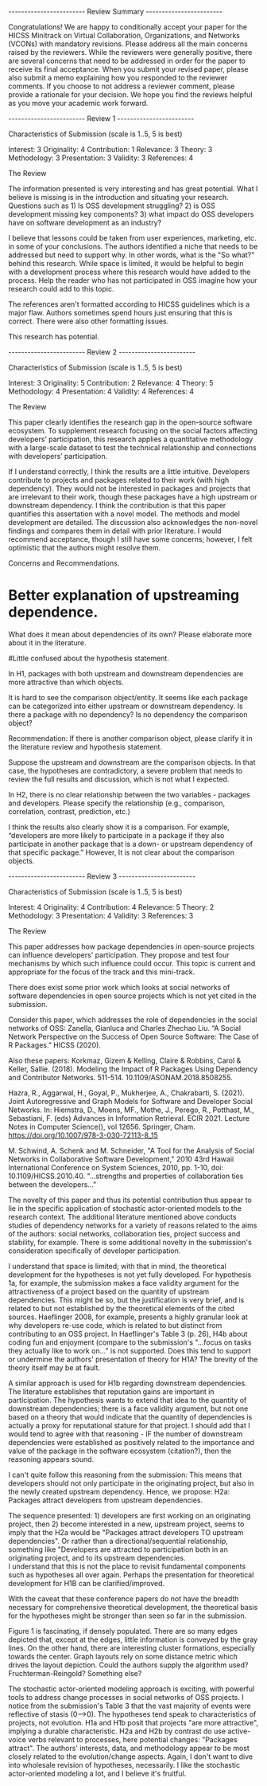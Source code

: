 ------------------------ Review Summary ------------------------ 

Congratulations! We are happy to conditionally accept your paper for the HICSS Minitrack on Virtual Collaboration, Organizations, and Networks (VCONs) with mandatory revisions. Please address all the main concerns raised by the reviewers. While the reviewers were generally positive, there are several concerns that need to be addressed in order for the paper to receive its final acceptance. When you submit your revised paper, please also submit a memo explaining how you responded to the reviewer comments. If you choose to not address a reviewer comment, please provide a rationale for your decision. We hope you find the reviews helpful as you move your academic work forward. 

------------------------ Review 1 ------------------------ 

Characteristics of Submission (scale is 1..5, 5 is best) 

Interest: 3 
Originality: 4 
Contribution: 1 
Relevance: 3 
Theory: 3 
Methodology: 3 
Presentation: 3 
Validity: 3 
References: 4 


The Review 

The information presented is very interesting and has great potential. What I believe is missing is in the introduction and situating your research. Questions such as 1) Is OSS development struggling? 2) is OSS development missing key components? 3) what impact do OSS developers have on software development as an industry?

I believe that lessons could be taken from user experiences, marketing, etc. in some of your conclusions. The authors identified a niche that needs to be addressed but need to support why. In other words, what is the "So what?" behind this research.  While space is limited, it would be helpful to begin with a development process where this research would have added to the process. Help the reader who has not participated in OSS imagine how your research could add to this topic.

The references aren't formatted according to HICSS guidelines which is a major flaw. Authors sometimes spend hours just ensuring that this is correct. There were also other formatting issues.

This research has potential. 


------------------------ Review 2 ------------------------ 

Characteristics of Submission (scale is 1..5, 5 is best) 

Interest: 3 
Originality: 5 
Contribution: 2 
Relevance: 4 
Theory: 5 
Methodology: 4 
Presentation: 4 
Validity: 4 
References: 4 


The Review 

This paper clearly identifies the research gap in the open-source software ecosystem. To supplement research focusing on the social factors affecting developers’ participation, this research applies a quantitative methodology with a large-scale dataset to test the technical relationship and connections with developers’ participation. 

If I understand correctly, I think the results are a little intuitive. Developers contribute to projects and packages related to their work (with high dependency). They would not be interested in packages and projects that are irrelevant to their work, though these packages have a high upstream or downstream dependency. I think the contribution is that this paper quantifies this assertation with a novel model. The methods and model development are detailed. The discussion also acknowledges the non-novel findings and compares them in detail with prior literature. I would recommend acceptance, though I still have some concerns; however, I felt optimistic that the authors might resolve them.  

Concerns and Recommendations.

# Better explanation of upstreaming dependence. 

What does it mean about dependencies of its own? Please elaborate more about it in the literature. 

#Little confused about the hypothesis statement.  

In H1, packages with both upstream and downstream dependencies are more attractive than which objects.

It is hard to see the comparison object/entity. It seems like each package can be categorized into either upstream or downstream dependency. Is there a package with no dependency? Is no dependency the comparison object? 

Recommendation: 
If there is another comparison object, please clarify it in the literature review and hypothesis statement. 

Suppose the upstream and downstream are the comparison objects. In that case, the hypotheses are contradictory, a severe problem that needs to review the full results and discussion, which is not what I expected. 

In H2, there is no clear relationship between the two variables - packages and developers.   Please specify the relationship (e.g., comparison, correlation, contrast, prediction, etc.)

I think the results also clearly show it is a comparison. For example,
“developers are more likely to participate in a package if they also participate in another package that is a down- or upstream dependency of that specific package.”
However, It is not clear about the comparison objects.   



------------------------ Review 3 ------------------------ 

Characteristics of Submission (scale is 1..5, 5 is best) 

Interest: 4 
Originality: 4 
Contribution: 4 
Relevance: 5 
Theory: 2 
Methodology: 3 
Presentation: 4 
Validity: 3 
References: 3 


The Review 

This paper addresses how package dependencies in open-source projects can influence developers' participation. They propose and test four mechanisms by which such influence could occur. This topic is current and appropriate for the focus of the track and this mini-track. 

There does exist some prior work which looks at social networks of software dependencies in open source projects which is not yet cited in the submission. 

Consider this paper, which addresses the role of dependencies in the social networks of OSS:
Zanella, Gianluca and Charles Zhechao Liu. “A Social Network Perspective on the Success of Open Source Software: The Case of R Packages.” HICSS (2020).

Also these papers: 
Korkmaz, Gizem & Kelling, Claire & Robbins, Carol & Keller, Sallie. (2018). Modeling the Impact of R Packages Using Dependency and Contributor Networks. 511-514. 10.1109/ASONAM.2018.8508255. 

Hazra, R., Aggarwal, H., Goyal, P., Mukherjee, A., Chakrabarti, S. (2021). Joint Autoregressive and Graph Models for Software and Developer Social Networks. In: Hiemstra, D., Moens, MF., Mothe, J., Perego, R., Potthast, M., Sebastiani, F. (eds) Advances in Information Retrieval. ECIR 2021. Lecture Notes in Computer Science(), vol 12656. Springer, Cham. https://doi.org/10.1007/978-3-030-72113-8_15

M. Schwind, A. Schenk and M. Schneider, "A Tool for the Analysis of Social Networks in Collaborative Software Development," 2010 43rd Hawaii International Conference on System Sciences, 2010, pp. 1-10, doi: 10.1109/HICSS.2010.40.
"...strengths and properties of collaboration ties between the developers..."

The novelty of this paper and thus its potential contribution thus appear to lie in the specific application of stochastic actor-oriented models to the research context. The additional literature mentioned above conducts studies of dependency networks for a variety of reasons related to the aims of the authors: social networks, collaboration ties, project success and stability, for example. There is some additional novelty in the submission's consideration specifically of developer participation. 

I understand that space is limited; with that in mind, the theoretical development for the hypotheses is not yet fully developed. For hypothesis 1a, for example, the submission makes a face validity argument for the attractiveness of a project based on the quantity of upstream dependencies. This might be so, but the justification is very brief, and is related to but not established by the theoretical elements of the cited sources. Haeflinger 2008, for example, presents a highly granular look at why developers re-use code, which is related to but distinct from contributing to an OSS project. In Haeflinger's Table 3 (p. 26), H4b about coding fun and enjoyment (compare to the submission's "...focus on tasks they actually like to work on..." is not supported. Does this tend to support or undermine the authors' presentation of theory for H1A? The brevity of the theory itself may be at fault. 

A similar approach is used for H1b regarding downstream dependencies. The literature establishes that reputation gains are important in participation. The hypothesis wants to extend that idea to the quantity of downstream dependencies; there is a face validity argument, but not one based on a theory that would indicate that the quantity of dependencies is actually a proxy for reputational stature for that project. I should add that I would tend to agree with that reasoning - IF the number of downstream dependencies were established as positively related to the importance and value of the package in the software ecosystem (citation?), then the reasoning appears sound. 

I can't quite follow this reasoning from the submission: 
This means that developers should not only
participate in the originating project, but also in the
newly created upstream dependency. Hence, we
propose:
H2a: Packages attract developers from upstream
dependencies.

The sequence presented: 1) developers are first working on an originating project, then 2) become interested in a new, upstream project, seems to imply that the H2a would be "Packages attract developers TO upstream dependencies". Or rather than a directional/sequential relationship, something like "Developers are attracted to participation both in an originating project, and to its upstream dependencies.  
I understand that this is not the place to revisit fundamental components such as hypotheses all over again. Perhaps the presentation for theoretical development for H1B can be clarified/improved. 

With the caveat that these conference papers do not have the breadth necessary for comprehensive theoretical development, the theoretical basis for the hypotheses might be stronger than seen so far in the submission. 

Figure 1 is fascinating, if densely populated. There are so many edges depicted that, except at the edges, little information is conveyed by the gray lines. On the other hand, there are interesting cluster formations, especially towards the center. Graph layouts rely on some distance metric which drives the layout depiction. Could the authors supply the algorithm used? Fruchterman-Reingold? Something else?

The stochastic actor-oriented modeling approach is exciting, with powerful tools to address change processes in social networks of OSS projects. I notice from the submission's Table 3 that the vast majority of events were reflective of stasis (0-->0). The hypotheses tend speak to characteristics of projects, not evolution. H1a and H1b posit that projects "are more attractive", implying a durable characteristic. H2a and H2b by contrast do use active-voice verbs relevant to processes, here potential changes: "Packages attract". The authors' interests, data, and methodology appear to be most closely related to the evolution/change aspects. Again, I don't want to dive into wholesale revision of hypotheses, necessarily. I like the stochastic actor-oriented modeling a lot, and I believe it's fruitful.